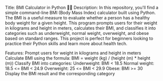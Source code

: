 Title: BMI Calculator in Python 🧮💪
Description:
In this repository, you'll find a simple command-line BMI (Body Mass Index) calculator built using Python. The BMI is a useful measure to evaluate whether a person has a healthy body weight for a given height. This program prompts users for their weight in kilograms and height in meters, calculates their BMI, and classifies it into categories such as underweight, normal weight, overweight, and obese based on standard ranges. This project is perfect for beginners looking to practice their Python skills and learn more about health tech.

Features:
Prompt users for weight in kilograms and height in meters
Calculate BMI using the formula: BMI = weight (kg) / (height (m) * height (m))
Classify BMI into categories:
Underweight: BMI < 18.5
Normal weight: 18.5 <= BMI < 24.9
Overweight: 25 <= BMI < 29.9
Obese: BMI >= 30
Display the BMI result and the corresponding category
